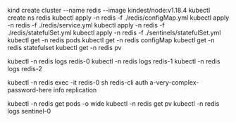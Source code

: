 kind create cluster --name redis --image kindest/node:v1.18.4
kubectl create ns redis
kubectl apply -n redis -f ./redis/configMap.yml
kubectl apply -n redis -f ./redis/service.yml
kubectl apply -n redis -f ./redis/statefulSet.yml
kubectl apply -n redis -f ./sentinels/statefulSet.yml
kubectl get -n redis pods
kubectl get -n redis configMap
kubectl get -n redis statefulset
kubectl get -n redis pv

kubectl -n redis logs redis-0
kubectl -n redis logs redis-1
kubectl -n redis logs redis-2

kubectl -n redis exec -it redis-0 sh
redis-cli 
auth a-very-complex-password-here
info replication

kubectl -n redis get pods -o wide
kubectl -n redis get pv
kubectl -n redis logs sentinel-0